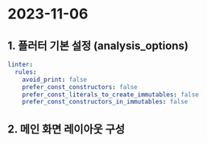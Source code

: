 # 2023-11-06

## 1. 플러터 기본 설정 (analysis_options)
```yaml
linter:
  rules:
    avoid_print: false
    prefer_const_constructors: false
    prefer_const_literals_to_create_immutables: false
    prefer_const_constructors_in_immutables: false
```

## 2. 메인 화면 레이아웃 구성